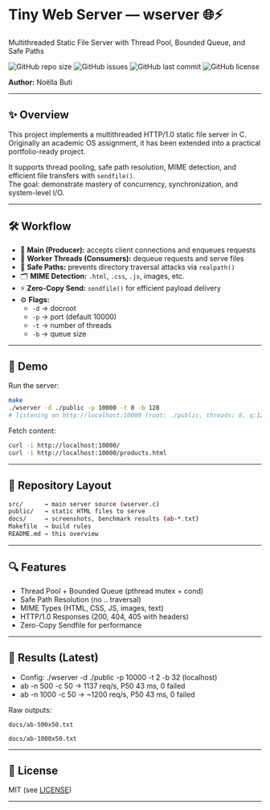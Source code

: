 # Tiny Web Server — wserver 🌐⚡
Multithreaded Static File Server with Thread Pool, Bounded Queue, and Safe Paths

![GitHub repo size](https://img.shields.io/github/repo-size/NoellaButi/tinyweb-server)
![GitHub issues](https://img.shields.io/github/issues/NoellaButi/tinyweb-server)
![GitHub last commit](https://img.shields.io/github/last-commit/NoellaButi/tinyweb-server)
![GitHub license](https://img.shields.io/github/license/NoellaButi/tinyweb-server)

**Author:** Noëlla Buti

---

## ✨ Overview
This project implements a multithreaded HTTP/1.0 static file server in C.  
Originally an academic OS assignment, it has been extended into a practical portfolio-ready project.

It supports thread pooling, safe path resolution, MIME detection, and efficient file transfers with `sendfile()`.  
The goal: demonstrate mastery of concurrency, synchronization, and system-level I/O.

---

## 🛠️ Workflow
- 🧠 **Main (Producer):** accepts client connections and enqueues requests  
- 👷 **Worker Threads (Consumers):** dequeue requests and serve files  
- 🔐 **Safe Paths:** prevents directory traversal attacks via `realpath()`  
- 🗂️ **MIME Detection:** `.html`, `.css`, `.js`, images, etc.  
- ⚡ **Zero-Copy Send:** `sendfile()` for efficient payload delivery  
- ⚙️ **Flags:**  
  - `-d` → docroot  
  - `-p` → port (default 10000)  
  - `-t` → number of threads  
  - `-b` → queue size  

---

## 🚦 Demo
Run the server:
```bash
make
./wserver -d ./public -p 10000 -t 8 -b 128
# listening on http://localhost:10000 (root: ./public, threads: 8, q:128)
```

Fetch content:
```bash
curl -i http://localhost:10000/
curl -i http://localhost:10000/products.html
```
---

## 📁 Repository Layout
```bash
src/      → main server source (wserver.c)
public/   → static HTML files to serve
docs/     → screenshots, benchmark results (ab-*.txt)
Makefile  → build rules
README.md → this overview
```

---

## 🔍 Features
- Thread Pool + Bounded Queue (pthread mutex + cond)
- Safe Path Resolution (no .. traversal)
- MIME Types (HTML, CSS, JS, images, text)
- HTTP/1.0 Responses (200, 404, 405 with headers)
- Zero-Copy Sendfile for performance

---

## 🚦 Results (Latest)
- Config: ./wserver -d ./public -p 10000 -t 2 -b 32 (localhost)
- ab -n 500 -c 50 → 1137 req/s, P50 43 ms, 0 failed
- ab -n 1000 -c 50 → ~1200 req/s, P50 43 ms, 0 failed

Raw outputs:

`docs/ab-500x50.txt`

`docs/ab-1000x50.txt`

---

## 📜 License
MIT (see [LICENSE](LICENSE))

---

